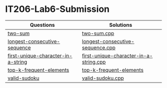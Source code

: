 
# IT206-Lab6-Submission

| Questions                                                                                            | Solutions   |
|------------------------------------------------------------------------------------------------------|-------------|
|[two-sum](https://leetcode.com/problems/two-sum)                                                      |[two-sum.cpp](https://github.com/nisargvekariya01/IT206-Lab6-Submission/blob/5e9ae8d2eab2ca7017c8ae8f831116fe99adf383/two-sum.cpp)|
|[longest-consecutive-sequence](https://leetcode.com/problems/longest-consecutive-sequence)            |[longest-consecutive-sequence.cpp](https://github.com/nisargvekariya01/IT206-Lab6-Submission/blob/40acc053dc3eebdf191acac60c3b7549ba4973a3/longest-consecutive-sequence.cpp)|
|[first-unique-character-in-a-string](https://leetcode.com/problems/first-unique-character-in-a-string)|[first-unique-character-in-a-string.cpp](https://github.com/nisargvekariya01/IT206-Lab6-Submission/blob/b347523dcc72021696a975dced7bbcdd8eeb627e/first-unique-character-in-a-string.cpp)|
|[top-k-frequent-elements](https://leetcode.com/problems/top-k-frequent-elements)                      |[top-k-frequent-elements](https://github.com/nisargvekariya01/IT206-Lab6-Submission/blob/99ea0029b9bc03aef0e564eab0b7e23dc897cbab/top-k-frequent-elements.cpp)|
|[valid-sudoku](https://leetcode.com/problems/valid-sudoku)                                            |[valid-sudoku.cpp](https://github.com/nisargvekariya01/IT206-Lab6-Submission/blob/cde2e1c1f7de690ef13e89db0fcff7eb4832f381/valid-sudoku.cpp)|
